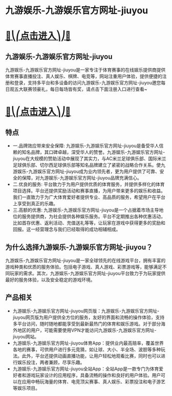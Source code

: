 # 九游娱乐-九游娱乐官方网址-jiuyou

# [🍉⎝⎛点击进入⎞⎠🍉](https://kkdd668.cn)
## 九游娱乐-九游娱乐官方网址-jiuyou
九游娱乐-九游娱乐官方网址-jiuyou是一家专注于体育赛事的在线娱乐提供商提供体育赛事直播投注、真人娱乐、棋牌、电竞等，网站注重用户体验，提供便捷的注册和登录，支持多平台和多设备的访问九游娱乐-九游娱乐官方网址-jiuyou邀您每日观五大联赛领豪礼，每日每场皆有奖，请点击下面注册入口进行查看~
# [🍉⎝⎛点击进入⎞⎠🍉](https://kkdd668.cn)

## 特点
- 一.品牌效应带来安全保障: 九游娱乐-九游娱乐官方网址-jiuyou是备受华人信赖的知名品牌，其口碑卓越，深受华人的赞誉。九游娱乐-九游娱乐官方网址-jiuyou在大规模的赞助活动中展现了其实力，与AC米兰足球俱乐部、国际米兰足球俱乐部、切尔西足球俱乐部等知名品牌建立了紧密的战略合作关系。使九游娱乐-九游娱乐官方网址-jiuyou成为业内领先者，更为用户提供了可靠、安全的保障，对九游娱乐-九游娱乐官方网址-jiuyou品牌充满信心。
- 二.优良的服务: 平台致力于为用户提供优质的体育服务，并提供多样化的体育项目选择。平台还提供奖励活动和赛事直播，为用户带来更多的娱乐和收益。我们一直致力于为广大体育爱好者提供专业、高品质的服务，希望用户在平台上享受到真正的乐趣。
- 三.高额的优惠: 九游娱乐-九游娱乐官方网址-jiuyou是一个占据着市场主导地位的服务提供商，为社会提供各种娱乐服务。平台不定期推出各种优惠活动，比如首存优惠、返利活动、充值送礼等等，让玩家在游戏中获得更多的奖励和回报。这一经营理念与我们已经取得的成功相辅相成。

## 为什么选择九游娱乐-九游娱乐官方网址-jiuyou？
九游娱乐-九游娱乐官方网址-jiuyou是一家全球领先的在线游戏平台，拥有丰富的游戏种类和优质的服务体验。包括电子游戏、真人游戏、彩票游戏等，能够满足不同玩家的需求。其次，九游娱乐-九游娱乐官方网址-jiuyou平台致力于为玩家提供最好的服务体验，以及安全稳定的游戏环境。
## 产品相关
- 九游娱乐-九游娱乐官方网址-jiuyou网页版：九游娱乐-九游娱乐官方网址-jiuyou网页版为用户提供全方位的服务，友好的界面和流畅的操作体验，支持多平台访问，随时随地都能享受到最新最热门的体育和娱乐游戏。对于部分海外地区的用户，可能需要使用VPN才能访问九游娱乐-九游娱乐官方网址-jiuyou网站。
- 九游娱乐-九游娱乐官方网址-jiuyou体育App：提供业内最高赔率，覆盖世界各地的赛事，可供用户进行多元竞猜，如让球、大小、半全场、波胆等多种玩法。此外，平台还提供动画直播功能，让用户轻松地观看比赛，同时也可以进行娱乐投注，两者兼顾，尽享乐趣。
- 九游娱乐-九游娱乐官方网址-jiuyou全站App：全站App是一款专门为体育爱好者和游戏玩家设计的应用程序，具备流畅的操作和良好的用户体验。用户可以在应用中畅玩海量的体育、电竞顶尖赛事、真人娱乐、彩票投注和电子游艺等娱乐项目。
